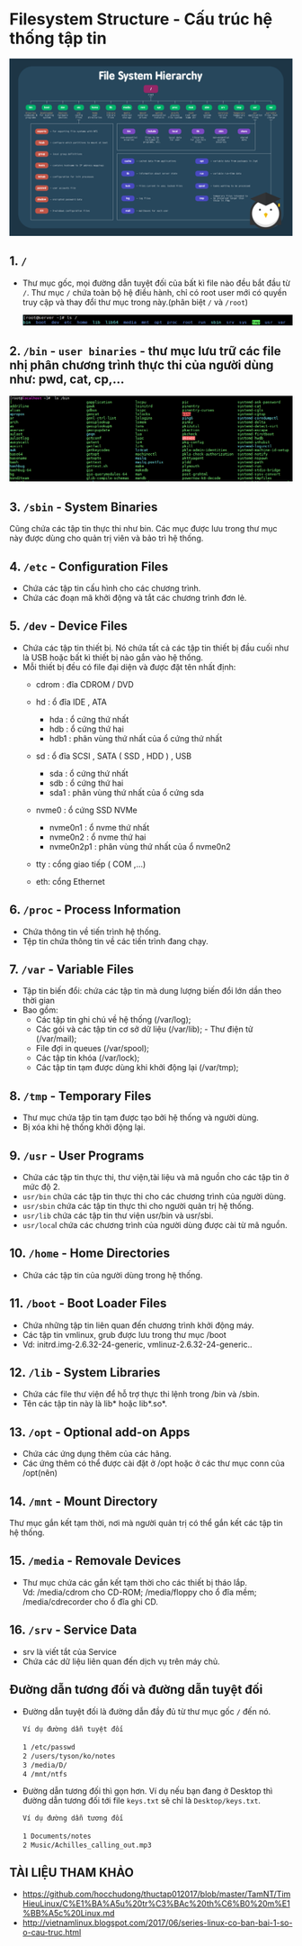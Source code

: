 # Filesystem Structure - Cấu trúc hệ thống tập tin  

<img src ="../../images/25 bai linux/filesystem.png">

## 1. `/` 
- Thư mục gốc, mọi đường dẫn tuyệt đối của bất kì file nào đều bắt đầu từ `/`. Thư mục `/` chứa toàn bộ hệ điều hành, chỉ có root user mới có quyền truy cập và thay đổi thư mục trong này.(phân biệt `/` và `/root`)    

  <img src ="../../images/filesystem/img3.png">

## 2. `/bin` - `user binaries` - thư mục lưu trữ các file nhị phân chương trình thực thi của người dùng như: pwd, cat, cp,...  

  <img src ="../../images/25 bai linux/bin.png">  


## 3. `/sbin` - System Binaries
Cũng chứa các tập tin thực thi như bin. Các mục được lưu trong thư mục này được dùng cho quản trị viên và bảo trì hệ thống.   


## 4. `/etc` - Configuration Files  
- Chứa các tập tin cấu hình cho các chương trình.  
- Chứa các đoạn mã khởi động và tắt các chương trình đơn lẻ.


## 5. `/dev` - Device Files  
- Chứa các tập tin thiết bị. Nó chứa tất cả các tập tin thiết bị đầu cuối như là USB hoặc bất kì thiết bị nào gắn vào hệ thống.  
- Mỗi thiết bị đều có file đại diện và được đặt tên nhất định:  
  - cdrom : đĩa CDROM / DVD

  - hd : ổ đĩa IDE , ATA
    - hda : ổ cứng thứ nhất  
    - hdb :	ổ cứng thứ hai  
    - hdb1 : phân vùng thứ nhất của ổ cứng thứ nhất
  - sd : ổ đĩa SCSI , SATA ( SSD , HDD ) , USB
    - sda : ổ cứng thứ nhất
    - sdb :	ổ cứng thứ hai
    - sda1 : phân vùng thứ nhất của ổ cứng sda
  - nvme0 : ổ cứng SSD NVMe
    - nvme0n1 : ổ nvme thứ nhất
    - nvme0n2 : ổ nvme thứ hai
    - nvme0n2p1 : phân vùng thứ nhất của ổ nvme0n2
  - tty : cổng giao tiếp ( COM ,...)
  - eth: cổng Ethernet


## 6. `/proc` - Process Information  
- Chứa thông tin về tiến trình hệ thống.
- Tệp tin chứa thông tin về các tiến trình đang chạy.


## 7. `/var` - Variable Files  
- Tập tin biến đổi: chứa các tập tin mà dung lượng biến đổi lớn dần theo thời gian 
- Bao gồm:  
   - Các tập tin ghi chú về hệ thống (/var/log); 
   - Các gói và các tập tin cơ sở dữ liệu (/var/lib); - Thư điện tử (/var/mail); 
   - File đợi in queues (/var/spool); 
   - Các tập tin khóa (/var/lock); 
   - Các tập tin tạm được dùng khi khởi động lại (/var/tmp);

## 8. `/tmp` - Temporary Files
- Thư mục chứa tập tin tạm được tạo bởi hệ thống và người dùng.
- Bị xóa khi hệ thống khởi động lại.  

## 9. `/usr` - User Programs  
 - Chứa các tập tin thực thi, thư viện,tài liệu và mã nguồn cho các tập tin ở mức độ 2.  
 - `usr/bin` chứa các tập tin thực thi cho các chương trình của người dùng.
 - `usr/sbin` chứa các tập tin thực thi cho người quản trị hệ thống. 
 - `usr/lib` chứa các tập tin thư viện usr/bin và usr/sbi.
 - `usr/loca`l chứa các chương trình của người dùng được cài từ mã nguồn.

## 10. `/home` - Home Directories  
- Chứa các tập tin của người dùng trong hệ thống.  

## 11. `/boot` - Boot Loader Files  
- Chứa những tập tin liên quan đến chương trình khởi động máy.
- Các tập tin vmlinux, grub được lưu trong thư mục /boot
- Vd: initrd.img-2.6.32-24-generic, vmlinuz-2.6.32-24-generic..  

## 12. `/lib` -  System Libraries  
- Chứa các file thư viện để hỗ trợ thực thi lệnh trong /bin và /sbin.
- Tên các tập tin này là lib* hoặc lib*.so*.  

## 13. `/opt` - Optional add-on Apps  
- Chứa các ứng dụng thêm của các hãng.
- Các ứng thêm có thể được cài đặt ở /opt hoặc ở các thư mục conn của /opt(nên)  

## 14. `/mnt` - Mount Directory  
Thư mục gắn kết tạm thời, nơi mà người quản trị có thể gắn kết các tập tin hệ thống.

## 15. `/media` - Removale Devices  
- Thư mục chứa các gắn kết tạm thời cho các thiết bị tháo lắp.  
Vd:  /media/cdrom cho CD-ROM; /media/floppy cho ổ đĩa mềm; /media/cdrecorder cho ổ đĩa ghi CD.  

## 16. `/srv` - Service Data  
- srv là viết tắt của Service  
- Chứa các dữ liệu liên quan đến dịch vụ trên máy chủ.  


## Đường dẫn tương đối và đường dẫn tuyệt đối  
- Đường  dẫn tuyệt đối là đường dẫn đầy đủ từ thư mục gốc `/` đến nó.  
  ```
  Ví dụ đường dẫn tuyệt đối  

  1 /etc/passwd  
  2 /users/tyson/ko/notes  
  3 /media/D/  
  4 /mnt/ntfs  
  ```

- Đường dẫn tương đối thì gọn hơn. Ví dụ nếu bạn đang ở Desktop thì đường dẫn tương đối tới file `keys.txt` sẽ chỉ là `Desktop/keys.txt`.
  ```
  Ví dụ đường dẫn tương đối

  1 Documents/notes
  2 Music/Achilles_calling_out.mp3
  ```



## TÀI LIỆU THAM KHẢO  
- https://github.com/hocchudong/thuctap012017/blob/master/TamNT/TimHieuLinux/C%E1%BA%A5u%20tr%C3%BAc%20th%C6%B0%20m%E1%BB%A5c%20Linux.md  
- http://vietnamlinux.blogspot.com/2017/06/series-linux-co-ban-bai-1-so-o-cau-truc.html 
